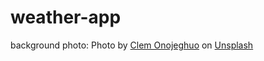 # weather-app
background photo: Photo by <a href="https://unsplash.com/fr/@clemono?utm_source=unsplash&utm_medium=referral&utm_content=creditCopyText">Clem Onojeghuo</a> on <a href="https://unsplash.com/photos/zlABb6Gke24?utm_source=unsplash&utm_medium=referral&utm_content=creditCopyText">Unsplash</a>
